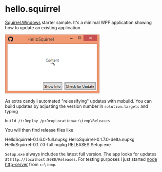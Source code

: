# hello.squirrel

[Squirrel.Windows](https://github.com/Squirrel/Squirrel.Windows) starter sample. It's a minimal WPF application showing how to update an existing application.

![](HelloSquirrel.png)

As extra candy i automated "releasifying" updates with msbuild. You can build updates by adjusting the version number in `solution.targets` and typing

    build /t:Deploy /p:DropLocation=c:\temp\Releases

You will then find release files like

  HelloSquirrel-0.1.6.0-full.nupkg
  HelloSquirrel-0.1.7.0-delta.nupkg
  HelloSquirrel-0.1.7.0-full.nupkg
  RELEASES
  Setup.exe
 
`Setup.exe` always includes the latest full version. The app looks for updates at `http://localhost:8080/Releases`. For testing purposes i just started [node http-server](https://www.npmjs.com/package/http-server) from `c:\temp`.